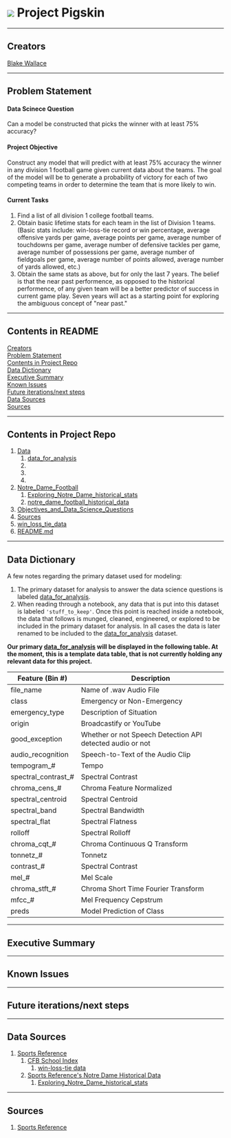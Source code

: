# ![](https://github.com/BlakeWallace/Project_Pigskin) Project Pigskin

---

<a id='creators'></a>

## Creators
  
[Blake Wallace](https://www.linkedin.com/in/blake-wallace)  

---

<a id='problem-statement'></a>

## Problem Statement

#### Data Scinece Question

Can a model be constructed that picks the winner with at least 75% accuracy?

#### Project Objective

Construct any model that will predict with at least 75% accuracy the winner in any division 1 football game given current data about the teams.  The goal of the model will be to generate a probability of victory for each of two competing teams in order to determine the team that is more likely to win.

#### Current Tasks

1. Find a list of all division 1 college football teams.
1. Obtain basic lifetime stats for each team in the list of Division 1 teams.  (Basic stats include: win-loss-tie record or win percentage, average offensive yards per game, average points per game, average number of touchdowns per game, average number of defensive tackles per game, average number of possessions per game, average number of fieldgoals per game, average number of points allowed, average number of yards allowed, etc.)
1. Obtain the same stats as above, but for only the last 7 years.  The belief is that the near past performence, as opposed to the historical performence, of any given team will be a better predictor of success in current game play.  Seven years will act as a starting point for exploring the ambiguous concept of "near past."
---

## Contents in README
[Creators](#creators)  
[Problem Statement](#problem-statement)  
[Contents in Project Repo](#repo-content)  
[Data Dictionary](#data-dictionary)  
[Executive Summary](#executive-summary)  
[Known Issues](#known-issues)  
[Future iterations/next steps](#next-steps)  
[Data Sources](#data-sources)  
[Sources](#sources)

---

<a id='repo-content'></a>

## Contents in Project Repo
1. [Data](https://github.com/BlakeWallace/Project_Pigskin/tree/master/Data)  
    1. [data_for_analysis](https://github.com/BlakeWallace/Project_Pigskin/blob/master/Data/data_for_analysis.csv)
    1. 
    1. 
    1. 
1. [Notre_Dame_Football](https://github.com/BlakeWallace/Project_Pigskin/tree/master/Notre_Dame_Football)
    1. [Exploring_Notre_Dame_historical_stats](https://github.com/BlakeWallace/Project_Pigskin/tree/master/Notre_Dame_Football/Exploring_Notre_Dame_historical_stats.ipynb)
    1. [notre_dame_football_historical_data](https://github.com/BlakeWallace/Project_Pigskin/tree/master/Notre_Dame_Football/notre_dame_football_historical_data.ipynb)  
1. [Objectives_and_Data_Science_Questions](https://github.com/BlakeWallace/Project_Pigskin/blob/master/Objectives_and_Data_Science_Questions.ipynb)  
1. [Sources](https://github.com/BlakeWallace/Project_Pigskin/blob/master/Sources.ipynb)  
1. [win_loss_tie_data](https://github.com/BlakeWallace/Project_Pigskin/blob/master/win_loss_tie_data.ipynb)  
1. [README.md](https://github.com/BlakeWallace/Project_Pigskin/blob/master/README.md)

---

<a id='data-dictionary'></a>

## Data Dictionary

A few notes regarding the primary dataset used for modeling:
1. The primary dataset for analysis to answer the data science questions is labeled [data_for_analysis](https://github.com/BlakeWallace/Project_Pigskin/blob/master/Data/data_for_analysis.csv).  
1. When reading through a notebook, any data that is put into this dataset is labeled `'stuff_to_keep'`.  Once this point is reached inside a notebook, the data that follows is munged, cleaned, engineered, or explored to be included in the primary dataset for analysis.  In all cases the data is later renamed to be included to the [data_for_analysis](https://github.com/BlakeWallace/Project_Pigskin/blob/master/Data/data_for_analysis.csv) dataset.

**Our primary [data_for_analysis](https://github.com/BlakeWallace/Project_Pigskin/blob/master/Data/data_for_analysis.csv) will be displayed in the following table.  At the moment, this is a template data table, that is not currently holding any relevant data for this project.**

<div align="left"> 
    
|Feature (Bin #)|Description|
|---|---|
file_name|Name of .wav Audio File
class|Emergency or Non-Emergency
emergency_type|Description of Situation
origin|Broadcastify or YouTube
good_exception|Whether or not Speech Detection API detected audio or not
audio_recognition|Speech-to-Text of the Audio Clip
tempogram_#|Tempo
spectral_contrast_#|Spectral Contrast
chroma_cens_#|Chroma Feature Normalized
spectral_centroid|Spectral Centroid
spectral_band|Spectral Bandwidth
spectral_flat|Spectral Flatness
rolloff|Spectral Rolloff
chroma_cqt_#|Chroma Continuous Q Transform
tonnetz_#|Tonnetz
contrast_#|Spectral Contrast
mel_#|Mel Scale
chroma_stft_#|Chroma Short Time Fourier Transform
mfcc_#|Mel Frequency Cepstrum
preds|Model Prediction of Class

</div>

---

<a id='executive-summary'></a>

## Executive Summary



---

<a id='known-issues'></a>

## Known Issues



---

<a id='next-steps'></a>

## Future iterations/next steps



---

<a id='data-sources'></a>

## Data Sources

1. [Sports Reference](https://www.sports-reference.com)   
    1. [CFB School Index](https://www.sports-reference.com/cfb/schools/)
        1. [win-loss-tie data](https://github.com/BlakeWallace/Project_Pigskin/blob/master/win_loss_tie_data.ipynb)  
    1. [Sports Reference's Notre Dame Historical Data](https://www.sports-reference.com/cfb/schools/notre-dame/)  
        1. [Exploring_Notre_Dame_historical_stats](https://github.com/BlakeWallace/Project_Pigskin/tree/master/Notre_Dame_Football/Exploring_Notre_Dame_historical_stats.ipynb)  
---

<a id='sources'></a>

## Sources

1. [Sports Reference](https://www.sports-reference.com)